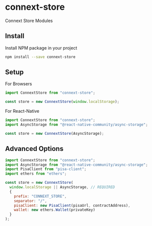 # connext-store

Connext Store Modules

## Install

Install NPM package in your project

```bash
npm install --save connext-store
```

## Setup

For Browsers

```javascript
import ConnextStore from "connext-store";

const store = new ConnextStore(window.localStorage);
```

For React-Native

```javascript
import ConnextStore from "connext-store";
import AsyncStorage from "@react-native-community/async-storage";

const store = new ConnextStore(AsyncStorage);
```

## Advanced Options

```javascript
import ConnextStore from "connext-store";
import AsyncStorage from "@react-native-community/async-storage";
import PisaClient from "pisa-client";
import ethers from "ethers";

const store = new ConnextStore(
  window.localStorage || AsyncStorage, // REQUIRED
  {
    prefix: "CONNEXT_STORE",
    separator: "/",
    pisaClient: new PisaClient(pisaUrl, contractAddress),
    wallet: new ethers.Wallet(privateKey)
  }
);
```
